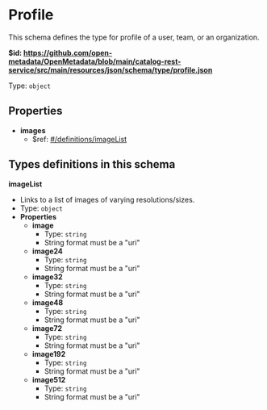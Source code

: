 # Profile

This schema defines the type for profile of a user, team, or an organization.

<b id="httpsgithub.comopen-metadataopenmetadatablobmaincatalog-rest-servicesrcmainresourcesjsonschematypeprofile.json">&#36;id: https://github.com/open-metadata/OpenMetadata/blob/main/catalog-rest-service/src/main/resources/json/schema/type/profile.json</b>

Type: `object`

## Properties
 - <b id="#https://github.com/open-metadata/OpenMetadata/blob/main/catalog-rest-service/src/main/resources/json/schema/type/profile.json/properties/images">images</b>
	 - &#36;ref: [#/definitions/imageList](#/definitions/imageList)


## Types definitions in this schema
**imageList**

 - Links to a list of images of varying resolutions/sizes.
 - Type: `object`
 - **Properties**
	 - <b id="#https://github.com/open-metadata/OpenMetadata/blob/main/catalog-rest-service/src/main/resources/json/schema/type/profile.json/definitions/imageList/properties/image">image</b>
		 - Type: `string`
		 - String format must be a "uri"
	 - <b id="#https://github.com/open-metadata/OpenMetadata/blob/main/catalog-rest-service/src/main/resources/json/schema/type/profile.json/definitions/imageList/properties/image24">image24</b>
		 - Type: `string`
		 - String format must be a "uri"
	 - <b id="#https://github.com/open-metadata/OpenMetadata/blob/main/catalog-rest-service/src/main/resources/json/schema/type/profile.json/definitions/imageList/properties/image32">image32</b>
		 - Type: `string`
		 - String format must be a "uri"
	 - <b id="#https://github.com/open-metadata/OpenMetadata/blob/main/catalog-rest-service/src/main/resources/json/schema/type/profile.json/definitions/imageList/properties/image48">image48</b>
		 - Type: `string`
		 - String format must be a "uri"
	 - <b id="#https://github.com/open-metadata/OpenMetadata/blob/main/catalog-rest-service/src/main/resources/json/schema/type/profile.json/definitions/imageList/properties/image72">image72</b>
		 - Type: `string`
		 - String format must be a "uri"
	 - <b id="#https://github.com/open-metadata/OpenMetadata/blob/main/catalog-rest-service/src/main/resources/json/schema/type/profile.json/definitions/imageList/properties/image192">image192</b>
		 - Type: `string`
		 - String format must be a "uri"
	 - <b id="#https://github.com/open-metadata/OpenMetadata/blob/main/catalog-rest-service/src/main/resources/json/schema/type/profile.json/definitions/imageList/properties/image512">image512</b>
		 - Type: `string`
		 - String format must be a "uri"



